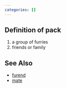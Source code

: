 ```yaml
---
categories: []
---
```

## Definition of pack

1. a group of furries
2. friends or family

## See Also

- [furend](./furend)
- [mate](./mate)

